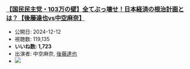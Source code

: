 ### [【国民民主党・103万の壁】全てぶっ壊せ！日本経済の根治計画とは？【後藤達也vs中空麻奈】](https://www.youtube.com/watch?v=hYk0q_zhgcM)
-   公開日: 2024-12-12
-   視聴数: 119,135
-   **いいね数: 1,723**
-   出演者: 中空麻奈, [後藤達也](/rehacq_fan/people/後藤達也 "wikilink")
- [![](https://img.youtube.com/vi/hYk0q_zhgcM/hqdefault.jpg)](https://www.youtube.com/watch?v=hYk0q_zhgcM)
